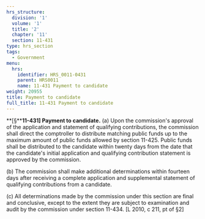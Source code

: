 ```yaml
---
hrs_structure:
  division: '1'
  volume: '1'
  title: '2'
  chapter: '11'
  section: 11-431
type: hrs_section
tags:
  - Government
menu:
  hrs:
    identifier: HRS_0011-0431
    parent: HRS0011
    name: 11-431 Payment to candidate
weight: 20955
title: Payment to candidate
full_title: 11-431 Payment to candidate
---
```

**[§****11-431] Payment to candidate.** (a) Upon the commission's approval of the application and statement of qualifying contributions, the commission shall direct the comptroller to distribute matching public funds up to the maximum amount of public funds allowed by section 11-425\. Public funds shall be distributed to the candidate within twenty days from the date that the candidate's initial application and qualifying contribution statement is approved by the commission.

(b) The commission shall make additional determinations within fourteen days after receiving a complete application and supplemental statement of qualifying contributions from a candidate.

(c) All determinations made by the commission under this section are final and conclusive, except to the extent they are subject to examination and audit by the commission under section 11-434\. [L 2010, c 211, pt of §2]